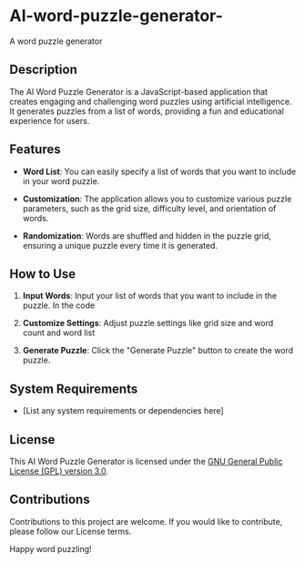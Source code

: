 # AI-word-puzzle-generator-
A word puzzle generator 

## Description

The AI Word Puzzle Generator is a JavaScript-based application that creates engaging and challenging word puzzles using artificial intelligence. It generates puzzles from a list of words, providing a fun and educational experience for users.

## Features

- **Word List**: You can easily specify a list of words that you want to include in your word puzzle.

- **Customization**: The application allows you to customize various puzzle parameters, such as the grid size, difficulty level, and orientation of words.

- **Randomization**: Words are shuffled and hidden in the puzzle grid, ensuring a unique puzzle every time it is generated.


## How to Use

1. **Input Words**: Input your list of words that you want to include in the puzzle. In the code 

2. **Customize Settings**: Adjust puzzle settings like grid size and word count and word list 

3. **Generate Puzzle**: Click the "Generate Puzzle" button to create the word puzzle.


## System Requirements

- [List any system requirements or dependencies here]

## License

This AI Word Puzzle Generator is licensed under the [GNU General Public License (GPL) version 3.0](https://www.gnu.org/licenses/gpl-3.0.en.html).

## Contributions

Contributions to this project are welcome. If you would like to contribute, please follow our License terms. 

Happy word puzzling!
